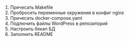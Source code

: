 1. Причесать Makefile
2. Пробросить переменные окружения в конфиг nginx
3. Причесать docker-compose.yaml
4. Подлючить файлы WordPress в репозиторий
5. Настроить бекап БД
6. Заполнить README